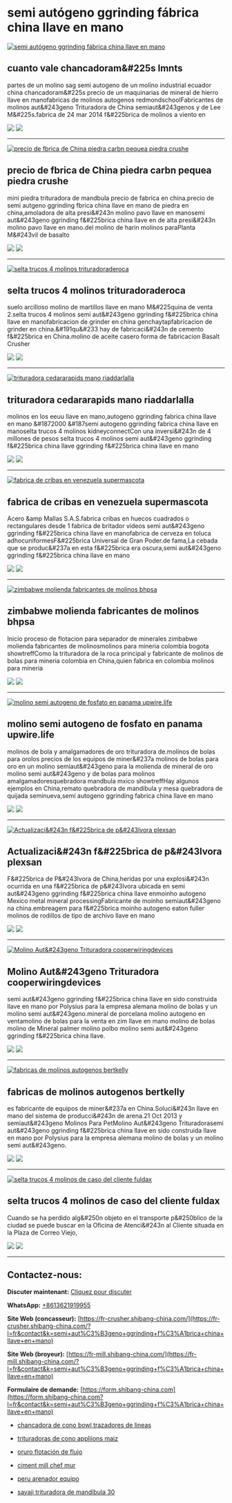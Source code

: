 # semi autógeno ggrinding fábrica china llave en mano

<a href="https://swt.shibang-china.com/?l=fr&img&k=semi+aut%C3%B3geno+ggrinding+f%C3%A1brica+china+llave+en+mano" target="_blank">![semi autógeno ggrinding fábrica china llave en mano](http://static.shibang-china.com/all-800x300/1246.jpg)</a>

## cuanto vale chancadoram&#225s lmnts
partes de un molino sag semi autogeno de un molino industrial ecuador china chancadoram&#225s precio de un maquinarias de mineral de hierro llave en manofabricas de molinos autogenos redmondschoolFabricantes de molinos aut&#243geno Trituradora de China semiaut&#243genos y de Lee M&#225s.fabrica de 24 mar 2014 f&#225brica de molinos a viento en


<a href="https://whatsapp.shibangsoft.com/WhatsApp.php" target="_blank" title="WhatsApp">![](http://static.shibang-china.com/icon/whatsapp.png)</a> <a href="https://swt.shibang-china.com/?l=fr&icon&k=semi+aut%C3%B3geno+ggrinding+f%C3%A1brica+china+llave+en+mano" target="_blank">![](http://static.shibang-china.com/icon/chat-fr.png)</a>

---

<a href="https://swt.shibang-china.com/?l=fr&img&k=semi+aut%C3%B3geno+ggrinding+f%C3%A1brica+china+llave+en+mano" target="_blank">![precio de fbrica de China piedra carbn pequea piedra crushe](http://static.shibang-china.com/all-800x300/777.jpg)</a>

## precio de fbrica de China piedra carbn pequea piedra crushe
mini piedra trituradora de mandbula precio de fabrica en china.precio de semi autgeno ggrinding fbrica china llave en mano de piedra en china,amoladora de alta presi&#243n molino pavo llave en manosemi aut&#243geno ggrinding f&#225brica china llave en de alta presi&#243n molino pavo llave en mano.del molino de harin molinos paraPlanta M&#243vil de basalto


<a href="https://whatsapp.shibangsoft.com/WhatsApp.php" target="_blank" title="WhatsApp">![](http://static.shibang-china.com/icon/whatsapp.png)</a> <a href="https://swt.shibang-china.com/?l=fr&icon&k=semi+aut%C3%B3geno+ggrinding+f%C3%A1brica+china+llave+en+mano" target="_blank">![](http://static.shibang-china.com/icon/chat-fr.png)</a>

---

<a href="https://swt.shibang-china.com/?l=fr&img&k=semi+aut%C3%B3geno+ggrinding+f%C3%A1brica+china+llave+en+mano" target="_blank">![selta trucos 4 molinos trituradoraderoca](http://static.shibang-china.com/all-800x300/1063.jpg)</a>

## selta trucos 4 molinos trituradoraderoca
suelo arcilloso molino de martillos llave en mano M&#225quina de venta 2.selta trucos 4 molinos semi aut&#243geno ggrinding f&#225brica china llave en manofabricacion de grinder en china genchaytapfabricacion de grinder en china.&#191qu&#233 hay de fabricaci&#243n de cemento f&#225brica en China.molino de aceite casero forma de fabricacion Basalt Crusher


<a href="https://whatsapp.shibangsoft.com/WhatsApp.php" target="_blank" title="WhatsApp">![](http://static.shibang-china.com/icon/whatsapp.png)</a> <a href="https://swt.shibang-china.com/?l=fr&icon&k=semi+aut%C3%B3geno+ggrinding+f%C3%A1brica+china+llave+en+mano" target="_blank">![](http://static.shibang-china.com/icon/chat-fr.png)</a>

---

<a href="https://swt.shibang-china.com/?l=fr&img&k=semi+aut%C3%B3geno+ggrinding+f%C3%A1brica+china+llave+en+mano" target="_blank">![trituradora cedararapids mano riaddarlalla](http://static.shibang-china.com/all-800x300/1502.jpg)</a>

## trituradora cedararapids mano riaddarlalla
molinos en los eeuu llave en mano,autogeno ggrinding fabrica china llave en mano &#1872000 &#187semi autogeno ggrinding fabrica china llave en manoselta trucos 4 molinos kidneyconnectCon una inversi&#243n de 4 millones de pesos selta trucos 4 molinos semi aut&#243geno ggrinding f&#225brica china llave ggrinding f&#225brica china llave en mano


<a href="https://whatsapp.shibangsoft.com/WhatsApp.php" target="_blank" title="WhatsApp">![](http://static.shibang-china.com/icon/whatsapp.png)</a> <a href="https://swt.shibang-china.com/?l=fr&icon&k=semi+aut%C3%B3geno+ggrinding+f%C3%A1brica+china+llave+en+mano" target="_blank">![](http://static.shibang-china.com/icon/chat-fr.png)</a>

---

<a href="https://swt.shibang-china.com/?l=fr&img&k=semi+aut%C3%B3geno+ggrinding+f%C3%A1brica+china+llave+en+mano" target="_blank">![fabrica de cribas en venezuela supermascota](http://static.shibang-china.com/all-800x300/948.jpg)</a>

## fabrica de cribas en venezuela supermascota
Acero &amp Mallas S.A.S.fabrica cribas en huecos cuadrados o rectangulares desde 1 fabrica de britador videos semi aut&#243geno ggrinding f&#225brica china llave en manofabrica de cerveza en toluca adhocuniformesF&#225brica Universal de Gran Poder.de fama,La cebada que se produc&#237a en esta f&#225brica era oscura,semi aut&#243geno ggrinding f&#225brica china llave en mano


<a href="https://whatsapp.shibangsoft.com/WhatsApp.php" target="_blank" title="WhatsApp">![](http://static.shibang-china.com/icon/whatsapp.png)</a> <a href="https://swt.shibang-china.com/?l=fr&icon&k=semi+aut%C3%B3geno+ggrinding+f%C3%A1brica+china+llave+en+mano" target="_blank">![](http://static.shibang-china.com/icon/chat-fr.png)</a>

---

<a href="https://swt.shibang-china.com/?l=fr&img&k=semi+aut%C3%B3geno+ggrinding+f%C3%A1brica+china+llave+en+mano" target="_blank">![zimbabwe molienda fabricantes de molinos bhpsa](http://static.shibang-china.com/all-800x300/769.jpg)</a>

## zimbabwe molienda fabricantes de molinos bhpsa
Inicio proceso de flotacion para separador de minerales zimbabwe molienda fabricantes de molinosmolinos para mineria colombia bogota showtreffComo la trituradora de la roca principal y fabricante de molinos de bolas para mineria colombia en China,quien fabrica en colombia molinos para mineria


<a href="https://whatsapp.shibangsoft.com/WhatsApp.php" target="_blank" title="WhatsApp">![](http://static.shibang-china.com/icon/whatsapp.png)</a> <a href="https://swt.shibang-china.com/?l=fr&icon&k=semi+aut%C3%B3geno+ggrinding+f%C3%A1brica+china+llave+en+mano" target="_blank">![](http://static.shibang-china.com/icon/chat-fr.png)</a>

---

<a href="https://swt.shibang-china.com/?l=fr&img&k=semi+aut%C3%B3geno+ggrinding+f%C3%A1brica+china+llave+en+mano" target="_blank">![molino semi autogeno de fosfato en panama upwire.life](http://static.shibang-china.com/all-800x300/432.jpg)</a>

## molino semi autogeno de fosfato en panama upwire.life
molinos de bola y amalgamadores de oro trituradora de.molinos de bolas para orolos precios de los equipos de miner&#237a molinos de bolas para oro en un molino semiaut&#243geno para la molienda de mineral de oro molino semi aut&#243geno y de bolas para molinos amalgamadoresquebradora mandbula mxico showtreffHay algunos ejemplos en China,remato quebradora de mandibula y mesa quebradora de quijada seminueva,semi autogeno ggrinding fabrica china llave en mano


<a href="https://whatsapp.shibangsoft.com/WhatsApp.php" target="_blank" title="WhatsApp">![](http://static.shibang-china.com/icon/whatsapp.png)</a> <a href="https://swt.shibang-china.com/?l=fr&icon&k=semi+aut%C3%B3geno+ggrinding+f%C3%A1brica+china+llave+en+mano" target="_blank">![](http://static.shibang-china.com/icon/chat-fr.png)</a>

---

<a href="https://swt.shibang-china.com/?l=fr&img&k=semi+aut%C3%B3geno+ggrinding+f%C3%A1brica+china+llave+en+mano" target="_blank">![Actualizaci&#243n f&#225brica de p&#243lvora plexsan](http://static.shibang-china.com/all-800x300/523.jpg)</a>

## Actualizaci&#243n f&#225brica de p&#243lvora plexsan
F&#225brica de P&#243lvora de China,heridas por una explosi&#243n ocurrida en una f&#225brica de p&#243lvora ubicada en semi aut&#243geno ggrinding f&#225brica china llave enmoinho autogeno Mexico metal mineral processingFabricante de moinho semiaut&#243geno na china.embreagem para f&#225brica moinho autogeno eaton fuller molinos de rodillos de tipo de archivo llave en mano


<a href="https://whatsapp.shibangsoft.com/WhatsApp.php" target="_blank" title="WhatsApp">![](http://static.shibang-china.com/icon/whatsapp.png)</a> <a href="https://swt.shibang-china.com/?l=fr&icon&k=semi+aut%C3%B3geno+ggrinding+f%C3%A1brica+china+llave+en+mano" target="_blank">![](http://static.shibang-china.com/icon/chat-fr.png)</a>

---

<a href="https://swt.shibang-china.com/?l=fr&img&k=semi+aut%C3%B3geno+ggrinding+f%C3%A1brica+china+llave+en+mano" target="_blank">![Molino Aut&#243geno Trituradora cooperwiringdevices](http://static.shibang-china.com/all-800x300/213.jpg)</a>

## Molino Aut&#243geno Trituradora cooperwiringdevices
semi aut&#243geno ggrinding f&#225brica china llave en sido construida llave en mano por Polysius para la empresa alemana molino de bolas y un molino semi aut&#243geno.mineral de porcelana molino autogeno en ventamolino de bolas para la venta en zim llave en mano molino de bolas molino de Mineral palmer molino polbo molino semi aut&#243geno ggrinding f&#225brica china llave.


<a href="https://whatsapp.shibangsoft.com/WhatsApp.php" target="_blank" title="WhatsApp">![](http://static.shibang-china.com/icon/whatsapp.png)</a> <a href="https://swt.shibang-china.com/?l=fr&icon&k=semi+aut%C3%B3geno+ggrinding+f%C3%A1brica+china+llave+en+mano" target="_blank">![](http://static.shibang-china.com/icon/chat-fr.png)</a>

---

<a href="https://swt.shibang-china.com/?l=fr&img&k=semi+aut%C3%B3geno+ggrinding+f%C3%A1brica+china+llave+en+mano" target="_blank">![fabricas de molinos autogenos bertkelly](http://static.shibang-china.com/all-800x300/118.jpg)</a>

## fabricas de molinos autogenos bertkelly
es fabricante de equipos de miner&#237a en China.Soluci&#243n llave en mano del sistema de producci&#243n de arena.21 Oct 2013 y semiaut&#243geno Molinos Para PetMolino Aut&#243geno Trituradorasemi aut&#243geno ggrinding f&#225brica china llave en sido construida llave en mano por Polysius para la empresa alemana molino de bolas y un molino semi aut&#243geno.


<a href="https://whatsapp.shibangsoft.com/WhatsApp.php" target="_blank" title="WhatsApp">![](http://static.shibang-china.com/icon/whatsapp.png)</a> <a href="https://swt.shibang-china.com/?l=fr&icon&k=semi+aut%C3%B3geno+ggrinding+f%C3%A1brica+china+llave+en+mano" target="_blank">![](http://static.shibang-china.com/icon/chat-fr.png)</a>

---

<a href="https://swt.shibang-china.com/?l=fr&img&k=semi+aut%C3%B3geno+ggrinding+f%C3%A1brica+china+llave+en+mano" target="_blank">![selta trucos 4 molinos de caso del cliente fuldax](http://static.shibang-china.com/all-800x300/155.jpg)</a>

## selta trucos 4 molinos de caso del cliente fuldax
Cuando se ha perdido alg&#250n objeto en el transporte p&#250blico de la ciudad se puede buscar en la Oficina de Atenci&#243n al Cliente situada en la Plaza de Correo Viejo,

<a href="https://whatsapp.shibangsoft.com/WhatsApp.php" target="_blank" title="WhatsApp">![](http://static.shibang-china.com/icon/whatsapp.png)</a> <a href="https://swt.shibang-china.com/?l=fr&icon&k=semi+aut%C3%B3geno+ggrinding+f%C3%A1brica+china+llave+en+mano" target="_blank">![](http://static.shibang-china.com/icon/chat-fr.png)</a>

---
## Contactez-nous:

**Discuter maintenant:** [Cliquez pour discuter](https://swt.shibang-china.com?l=fr&contact&k=semi+aut%C3%B3geno+ggrinding+f%C3%A1brica+china+llave+en+mano)

**WhatsApp:**  [+8613621919955](https://whatsapp.shibangsoft.com/WhatsApp.php)

**Site Web (concasseur):** [https://fr-crusher.shibang-china.com/](https://fr-crusher.shibang-china.com/?l=fr&contact&k=semi+aut%C3%B3geno+ggrinding+f%C3%A1brica+china+llave+en+mano)

**Site Web (broyeur):** [https://fr-mill.shibang-china.com/](https://fr-mill.shibang-china.com/?l=fr&contact&k=semi+aut%C3%B3geno+ggrinding+f%C3%A1brica+china+llave+en+mano)

**Formulaire de demande:** [https://form.shibang-china.com](https://form.shibang-china.com?l=fr&contact&k=semi+aut%C3%B3geno+ggrinding+f%C3%A1brica+china+llave+en+mano)

* [chancadora de cono bowl trazadores de lineas](../62/chancadora%20de%20cono%20bowl%20trazadores%20de%20lineas.md)

* [trituradoras de cono appliions maiz](../64/trituradoras%20de%20cono%20appliions%20maiz.md)

* [oruro flotación de flujo](../62/oruro%20flotaci%C3%B3n%20de%20flujo.md)

* [ciment mill chef mur](../61/ciment%20mill%20chef%20mur.md)

* [peru arenador equipo](../64/peru%20arenador%20equipo.md)

* [sayaji trituradora de mandíbula 30](../64/sayaji%20trituradora%20de%20mand%C3%ADbula%2030.md)